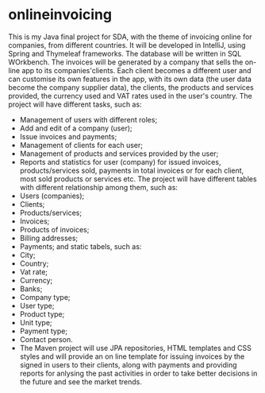 # onlineinvoicing

This is my Java final project for SDA, with the theme of invoicing online for companies, from different countries. 
It will be developed in IntelliJ, using Spring and Thymeleaf frameworks. The database will be written in SQL WOrkbench. 
The invoices will be generated by a company that sells the on-line app to its companies'clients. 
Each client becomes a different user and can customise its own features in the app, with its own data (the user data become the company supplier data), 
the clients, the products and services provided, the currency used and VAT rates used in the user's country. The project will have different tasks, such as:

- Management of users with different roles;
- Add and edit of a company (user);
- Issue invoices and payments;
- Management of clients for each user;
- Management of products and services provided by the user;
- Reports and statistics for user (company) for issued invoices, products/services sold, payments in total invoices or for each client, most sold products or services etc. The project will have different tables with different relationship among them, such as:
- Users (companies);
- Clients;
- Products/services;
- Invoices;
- Products of invoices;
- Billing addresses;
- Payments; and static tabels, such as:
- City;
- Country;
- Vat rate;
- Currency;
- Banks;
- Company type;
- User type;
- Product type;
- Unit type;
- Payment type;
- Contact person. 
- The Maven project will use JPA repositories, HTML templates and CSS styles and 
will provide an on line template for issuing invoices by the signed in users to their clients, 
along with payments and providing reports for anlysing the past activities in order to take better decisions in the future and see the market trends.
